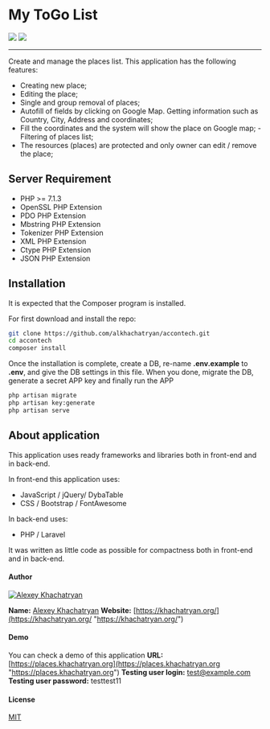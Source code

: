 # My ToGo List
[![](https://img.shields.io/badge/version-1.0.0-green.svg)](https://github.com/alkhachatryan/accontech/releases/tag/1.0.0) [![](https://img.shields.io/badge/license-MIT-green.svg)](https://github.com/alkhachatryan/accontech/blob/master/LICENSE)

------------

Create and manage the places list. This application has the following features:
- Creating new place;
- Editing the place;
- Single and group removal of places;
- Autofill of fields by clicking on Google Map. Getting information such as Country, City, Address and coordinates;
- Fill the coordinates and the system will show the place on Google map;
-Filtering of places list;
- The resources (places) are protected and only owner can edit / remove the place;

## Server Requirement
- PHP >= 7.1.3
- OpenSSL PHP Extension
- PDO PHP Extension
- Mbstring PHP Extension
- Tokenizer PHP Extension
- XML PHP Extension
- Ctype PHP Extension
- JSON PHP Extension

## Installation
It is expected that the Composer program is installed.

For first download and install the repo:
```bash
git clone https://github.com/alkhachatryan/accontech.git
cd accontech
composer install
```

Once the installation is complete, create a DB, re-name **.env.example** to **.env**, and give the DB settings in this file. When you done, migrate the DB,  generate a secret APP key and finally run the APP
```bash
php artisan migrate
php artisan key:generate
php artisan serve
```


## About application
This application uses ready frameworks and libraries both in front-end and in back-end. 

In front-end this application uses:
- JavaScript / jQuery/ DybaTable
- CSS / Bootstrap / FontAwesome

In back-end uses:
- PHP / Laravel

It was written as little code as possible for compactness both in front-end and in back-end.

#### Author
[![Alexey Khachatryan](https://scontent.fevn1-1.fna.fbcdn.net/v/t1.0-1/p200x200/27072256_2114773238750938_3907997419089800418_n.png?oh=6b7f20e8b19a8ecb2ac0730757ae792d&oe=5B03669E "Alexey Khachatryan")](https://khachatryan.org/ "Alexey Khachatryan")

**Name:** [Alexey Khachatryan](https://github.com/alkhachatryan/ "Alexey Khachatryan")
**Website:** [https://khachatryan.org/](https://khachatryan.org/ "https://khachatryan.org/")


#### Demo
You can check a demo of this application
**URL:** [https://places.khachatryan.org](https://places.khachatryan.org "https://places.khachatryan.org")
**Testing user login:** test@example.com
**Testing user password:** testtest11


#### License
[MIT](https://github.com/alkhachatryan/accontech/blob/master/LICENSE "MIT")

